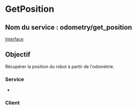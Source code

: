 ﻿# GetPosition

## Nom du service : **odometry/get_position**
[Interface](OdometryPosition-Service-Interface.md)

## Objectif
Récupérer la position du robot à partir de l'odométrie.

### Service
- [](PCB-Odo-Interface-Node.md)

### Client
